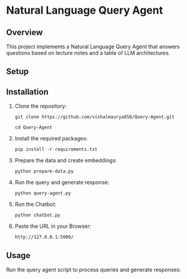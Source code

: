 # Natural Language Query Agent

## Overview
This project implements a Natural Language Query Agent that answers questions based on lecture notes and a table of LLM architectures.

## Setup

## Installation
1. Clone the repository:
    ```
    git clone https://github.com/vishalmaurya850/Query-Agent.git
    ```
    ```
    cd Query-Agent
    ```
2. Install the required packages:
    ```
    pip install -r requirements.txt
    ```
3. Prepare the data and create embeddings:
    ```
    python prepare-data.py
    ```
4. Run the query and generate response:
    ```
    python query-agent.py
    ```
5. Run the Chatbot:
    ```
    python chatbot.py
    ```
5. Paste the URL in your Browser:
    ```
    http://127.0.0.1:5000/
    ```
    
## Usage
Run the query agent script to process queries and generate responses:
